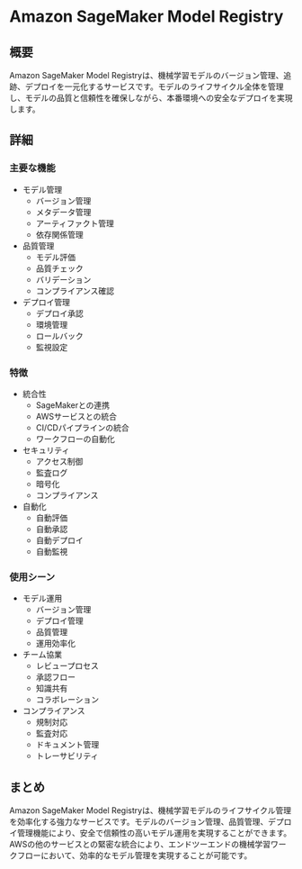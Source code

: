 # Amazon SageMaker Model Registry

## 概要
Amazon SageMaker Model Registryは、機械学習モデルのバージョン管理、追跡、デプロイを一元化するサービスです。モデルのライフサイクル全体を管理し、モデルの品質と信頼性を確保しながら、本番環境への安全なデプロイを実現します。

## 詳細

### 主要な機能
- モデル管理
  - バージョン管理
  - メタデータ管理
  - アーティファクト管理
  - 依存関係管理
- 品質管理
  - モデル評価
  - 品質チェック
  - バリデーション
  - コンプライアンス確認
- デプロイ管理
  - デプロイ承認
  - 環境管理
  - ロールバック
  - 監視設定

### 特徴
- 統合性
  - SageMakerとの連携
  - AWSサービスとの統合
  - CI/CDパイプラインの統合
  - ワークフローの自動化
- セキュリティ
  - アクセス制御
  - 監査ログ
  - 暗号化
  - コンプライアンス
- 自動化
  - 自動評価
  - 自動承認
  - 自動デプロイ
  - 自動監視

### 使用シーン
- モデル運用
  - バージョン管理
  - デプロイ管理
  - 品質管理
  - 運用効率化
- チーム協業
  - レビュープロセス
  - 承認フロー
  - 知識共有
  - コラボレーション
- コンプライアンス
  - 規制対応
  - 監査対応
  - ドキュメント管理
  - トレーサビリティ

## まとめ
Amazon SageMaker Model Registryは、機械学習モデルのライフサイクル管理を効率化する強力なサービスです。モデルのバージョン管理、品質管理、デプロイ管理機能により、安全で信頼性の高いモデル運用を実現することができます。AWSの他のサービスとの緊密な統合により、エンドツーエンドの機械学習ワークフローにおいて、効率的なモデル管理を実現することが可能です。 
